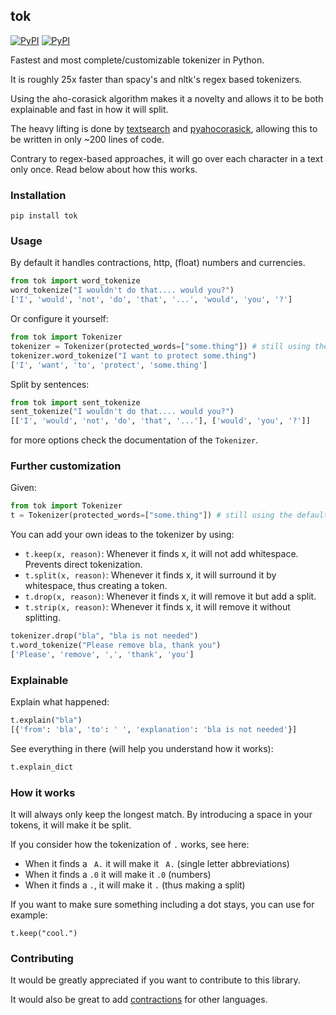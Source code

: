 ## tok

[![PyPI](https://img.shields.io/pypi/v/tok.svg?style=flat-square)](https://pypi.python.org/pypi/tok/)
[![PyPI](https://img.shields.io/pypi/pyversions/tok.svg?style=flat-square)](https://pypi.python.org/pypi/tok/)

Fastest and most complete/customizable tokenizer in Python.

It is roughly 25x faster than spacy's and nltk's regex based tokenizers.

Using the aho-corasick algorithm makes it a novelty and allows it to be both explainable and fast in how it will split.

The heavy lifting is done by [textsearch](https://github.com/kootenpv/textsearch) and [pyahocorasick](https://github.com/WojciechMula/pyahocorasick), allowing this to be written in only ~200 lines of code.

Contrary to regex-based approaches, it will go over each character in a text only once. Read below about how this works.

### Installation

    pip install tok

### Usage

By default it handles contractions, http, (float) numbers and currencies.

```python
from tok import word_tokenize
word_tokenize("I wouldn't do that.... would you?")
['I', 'would', 'not', 'do', 'that', '...', 'would', 'you', '?']
```

Or configure it yourself:

```python
from tok import Tokenizer
tokenizer = Tokenizer(protected_words=["some.thing"]) # still using the defaults
tokenizer.word_tokenize("I want to protect some.thing")
['I', 'want', 'to', 'protect', 'some.thing']
```

Split by sentences:

```python
from tok import sent_tokenize
sent_tokenize("I wouldn't do that.... would you?")
[['I', 'would', 'not', 'do', 'that', '...'], ['would', 'you', '?']]
```

for more options check the documentation of the `Tokenizer`.

### Further customization

Given:

```python
from tok import Tokenizer
t = Tokenizer(protected_words=["some.thing"]) # still using the defaults
```

You can add your own ideas to the tokenizer by using:

- `t.keep(x, reason)`: Whenever it finds x, it will not add whitespace. Prevents direct tokenization.
- `t.split(x, reason)`: Whenever it finds x, it will surround it by whitespace, thus creating a token.
- `t.drop(x, reason)`: Whenever it finds x, it will remove it but add a split.
- `t.strip(x, reason)`: Whenever it finds x, it will remove it without splitting.

```python
tokenizer.drop("bla", "bla is not needed")
t.word_tokenize("Please remove bla, thank you")
['Please', 'remove', ',', 'thank', 'you']
```

### Explainable

Explain what happened:

```python
t.explain("bla")
[{'from': 'bla', 'to': ' ', 'explanation': 'bla is not needed'}]
```

See everything in there (will help you understand how it works):

```python
t.explain_dict
```

### How it works

It will always only keep the longest match. By introducing a space in your tokens, it will make it be split.

If you consider how the tokenization of `.` works, see here:

- When it finds a ` A.` it will make it ` A.` (single letter abbreviations)
- When it finds a `.0` it will make it `.0` (numbers)
- When it finds a `.`, it will make it ` . ` (thus making a split)

If you want to make sure something including a dot stays, you can use for example:

    t.keep("cool.")

### Contributing

It would be greatly appreciated if you want to contribute to this library.

It would also be great to add [contractions](https://github.com/kootenpv/contractions) for other languages.
